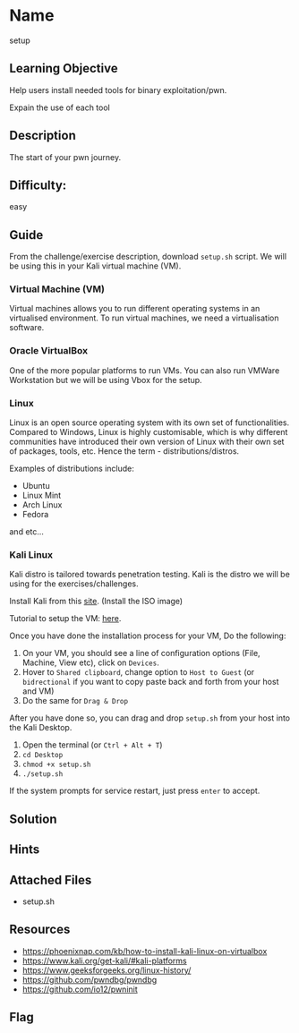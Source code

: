 # Name
setup

## Learning Objective
Help users install needed tools for binary exploitation/pwn.

Expain the use of each tool

## Description 
The start of your pwn journey.

## Difficulty:
easy

## Guide
From the challenge/exercise description, download `setup.sh` script. We will be using this in your Kali virtual machine (VM).

### Virtual Machine (VM)
Virtual machines allows you to run different operating systems in an virtualised environment. To run virtual machines, we need a virtualisation software.

### Oracle VirtualBox
One of the more popular platforms to run VMs. You can also run VMWare Workstation but we will be using Vbox for the setup.

### Linux 
Linux is an open source operating system with its own set of functionalities. Compared to Windows, Linux is highly customisable, which is why different communities have introduced their own version of Linux with their own set of packages, tools, etc. Hence the term - distributions/distros.

Examples of distributions include:
- Ubuntu
- Linux Mint
- Arch Linux
- Fedora 

and etc...


### Kali Linux
Kali distro is tailored towards penetration testing. Kali is the distro we will be using for the exercises/challenges. 

Install Kali from this [site](https://www.kali.org/get-kali/#kali-platforms). (Install the ISO image)

Tutorial to setup the VM: [here](https://phoenixnap.com/kb/how-to-install-kali-linux-on-virtualbox).

Once you have done the installation process for your VM, Do the following:

1. On your VM, you should see a line of configuration options (File, Machine, View etc), click on `Devices`.
2. Hover to `Shared clipboard`, change option to `Host to Guest` (or `bidrectional` if you want to copy paste back and forth from your host and VM)
3. Do the same for `Drag & Drop`

After you have done so, you can drag and drop `setup.sh` from your host into the Kali Desktop.

1. Open the terminal (or `Ctrl + Alt + T`)
2. `cd Desktop`
3. `chmod +x setup.sh`
4. `./setup.sh`

If the system prompts for service restart, just press `enter` to accept.


## Solution


## Hints


## Attached Files
- setup.sh

## Resources
- https://phoenixnap.com/kb/how-to-install-kali-linux-on-virtualbox
- https://www.kali.org/get-kali/#kali-platforms
- https://www.geeksforgeeks.org/linux-history/
- https://github.com/pwndbg/pwndbg
- https://github.com/io12/pwninit

## Flag
